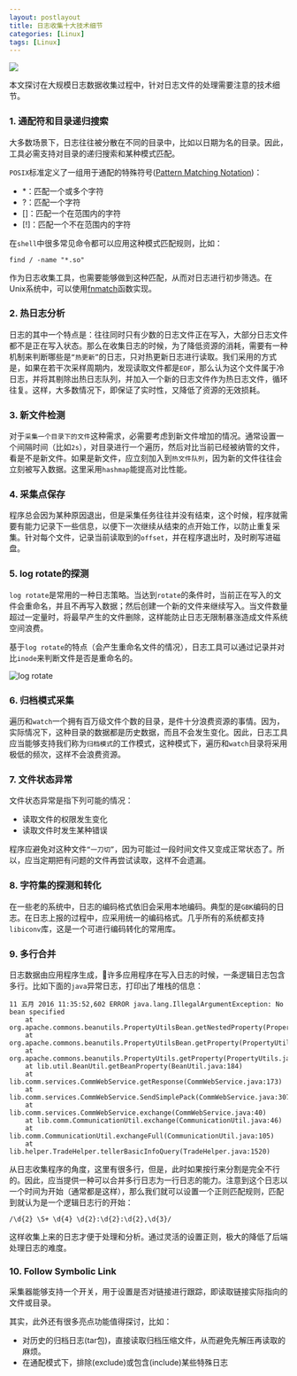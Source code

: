 ```yaml
---
layout: postlayout
title: 日志收集十大技术细节
categories: [Linux]
tags: [Linux]
---
```



![](http://upload-images.jianshu.io/upload_images/42733-9a6a5ecb3df62130.png?imageMogr2/auto-orient/strip%7CimageView2/2/w/1240)

本文探讨在大规模日志数据收集过程中，针对日志文件的处理需要注意的技术细节。

### 1. 通配符和目录递归搜索

大多数场景下，日志往往被分散在不同的目录中，比如以日期为名的目录。因此，工具必需支持对目录的递归搜索和某种模式匹配。

`POSIX`标准定义了一组用于通配的特殊符号([Pattern Matching Notation](http://pubs.opengroup.org/onlinepubs/9699919799/utilities/V3_chap02.html#tag_18_13_01))：

- *：匹配一个或多个字符
- ?：匹配一个字符
- []：匹配一个在范围内的字符
- [!]：匹配一个不在范围内的字符

在`shell`中很多常见命令都可以应用这种模式匹配规则，比如：

```
find / -name "*.so"
```

作为日志收集工具，也需要能够做到这种匹配，从而对日志进行初步筛选。在Unix系统中，可以使用[fnmatch](http://www.man7.org/linux/man-pages/man3/fnmatch.3.html)函数实现。

### 2. 热日志分析

日志的其中一个特点是：往往同时只有少数的日志文件正在写入，大部分日志文件都不是正在写入状态。那么在收集日志的时候，为了降低资源的消耗，需要有一种机制来判断哪些是`“热更新”`的日志，只对热更新日志进行读取。我们采用的方式是，如果在若干次采样周期内，发现读取文件都是`EOF`，那么认为这个文件属于冷日志，并将其剔除出热日志队列，并加入一个新的日志文件作为热日志文件，循环往复。这样，大多数情况下，即保证了实时性，又降低了资源的无效损耗。

### 3. 新文件检测

对于`采集一个目录下的文件`这种需求，必需要考虑到新文件增加的情况。通常设置一个间隔时间（比如`2s`），对目录进行一个遍历，然后对比当前已经被纳管的文件，看是不是新文件。如果是新文件，应立刻加入到`热文件队列`，因为新的文件往往会立刻被写入数据。这里采用`hashmap`能提高对比性能。

### 4. 采集点保存

程序总会因为某种原因退出，但是采集任务往往并没有结束，这个时候，程序就需要有能力记录下一些信息，以便下一次继续从结束的点开始工作，以防止重复采集。针对每个文件，记录当前读取到的`offset`，并在程序退出时，及时刷写进磁盘。

### 5. log rotate的探测

`log rotate`是常用的一种日志策略。当达到`rotate`的条件时，当前正在写入的文件会重命名，并且不再写入数据；然后创建一个新的文件来继续写入。当文件数量超过一定量时，将最早产生的文件删除，这样能防止日志无限制暴涨造成文件系统空间浪费。

基于`log rotate`的特点（会产生重命名文件的情况），日志工具可以通过记录并对比`inode`来判断文件是否是重命名的。

![log rotate](http://upload-images.jianshu.io/upload_images/42733-85002c6d2d4d810e.png?imageMogr2/auto-orient/strip%7CimageView2/2/w/1240)


### 6. 归档模式采集

遍历和`watch`一个拥有百万级文件个数的目录，是件十分浪费资源的事情。因为，实际情况下，这种目录的数据都是历史数据，而且不会发生变化。因此，日志工具应当能够支持我们称为`归档模式`的工作模式，这种模式下，遍历和`watch`目录将采用极低的频次，这样不会浪费资源。

### 7. 文件状态异常

文件状态异常是指下列可能的情况：

- 读取文件的权限发生变化
- 读取文件时发生某种错误

程序应避免对这种文件`“一刀切”`，因为可能过一段时间文件又变成正常状态了。所以，应当定期把有问题的文件再尝试读取，这样不会遗漏。

### 8. 字符集的探测和转化

在一些老的系统中，日志的编码格式依旧会采用本地编码。典型的是`GBK`编码的日志。在日志上报的过程中，应采用统一的编码格式。几乎所有的系统都支持`libiconv`库，这是一个可进行编码转化的常用库。

### 9. 多行合并

日志数据由应用程序生成，许多应用程序在写入日志的时候，一条逻辑日志包含多行。比如下面的`java`异常日志，打印出了堆栈的信息：

```
11 五月 2016 11:35:52,602 ERROR java.lang.IllegalArgumentException: No bean specified
	at org.apache.commons.beanutils.PropertyUtilsBean.getNestedProperty(PropertyUtilsBean.java:632)
	at org.apache.commons.beanutils.PropertyUtilsBean.getProperty(PropertyUtilsBean.java:715)
	at org.apache.commons.beanutils.PropertyUtils.getProperty(PropertyUtils.java:290)
	at lib.util.BeanUtil.getBeanProperty(BeanUtil.java:184)
	at lib.comm.services.CommWebService.getResponse(CommWebService.java:173)
	at lib.comm.services.CommWebService.SendSimplePack(CommWebService.java:307)
	at lib.comm.services.CommWebService.exchange(CommWebService.java:40)
	at lib.comm.CommunicationUtil.exchange(CommunicationUtil.java:46)
	at lib.comm.CommunicationUtil.exchangeFull(CommunicationUtil.java:105)
	at lib.helper.TradeHelper.tellerBasicInfoQuery(TradeHelper.java:1520)
```

从日志收集程序的角度，这里有很多行，但是，此时如果按行来分割是完全不行的。因此，应当提供一种可以合并多行日志为一行日志的能力。注意到这个日志以一个时间为开始（通常都是这样），那么我们就可以设置一个正则匹配规则，匹配到就认为是一个逻辑日志行的开始：

```
/\d{2} \S+ \d{4} \d{2}:\d{2}:\d{2},\d{3}/
```

这样收集上来的日志才便于处理和分析。通过灵活的设置正则，极大的降低了后端处理日志的难度。

### 10. Follow Symbolic Link

采集器能够支持一个开关，用于设置是否对链接进行跟踪，即读取链接实际指向的文件或目录。


其实，此外还有很多亮点功能值得探讨，比如：

- 对历史的归档日志(tar包)，直接读取归档压缩文件，从而避免先解压再读取的麻烦。
- 在通配模式下，排除(exclude)或包含(include)某些特殊日志